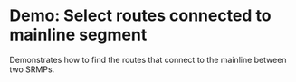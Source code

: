 # Demo: Select routes connected to mainline segment

Demonstrates how to find the routes that connect to the mainline between two SRMPs.

